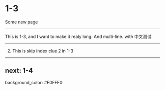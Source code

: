 # 1-3
Some new page

---
This is 1-3, and I want to make it realy long.
And multi-line.
with 中文测试

---
2. This is skip index clue 2 in 1-3
---
next: 1-4
---
background_color: #F0FFF0
